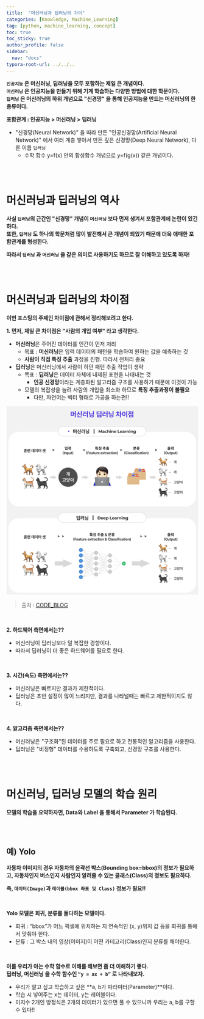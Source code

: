 ```yaml
---
title:  "머신러닝과 딥러닝의 차이"
categories: [Knowledge, Machine_Learning]
tag: [python, machine_learning, concept]
toc: true
toc_sticky: true
author_profile: false
sidebar:
  nav: "docs"
typora-root-url: ../../..
---
```




**`인공지능` 은 머신러닝, 딥러닝을 모두 포함하는 제일 큰 개념이다.**  
**`머신러닝` 은 인공지능을 만들기 위해 기계 학습하는 다양한 방법에 대한 학문이다.**  
**`딥러닝` 은 머신러닝의 하위 개념으로 "신경망" 을 통해 인공지능을 만드는 머신러닝의 한 종류이다.**

**포함관계 : 인공지능 > 머신러닝 > 딥러닝**

* "신경망(Neural Network)" 을 따라 만든 "인공신경망(Artificial Neural Network)" 에서 여러 계층 쌓아서 만든 깊은 신경망(Deep Neural Network), 다른 이름 `딥러닝`
  * 수학 함수 y=f(x) 안의 합성함수 개념으로 y=f(g(x)) 같은 개념이다.

<br><br>

# 머신러닝과 딥러닝의 역사

**사실 `딥러닝`의 근간인 "신경망" 개념이 `머신러닝` 보다 먼저 생겨서 포함관계에 논란이 있긴하다.  
또한, `딥러닝` 도 하나의 학문처럼 많이 발전해서 큰 개념이 되었기 때문에 더욱 애매한 포함관계를 형성한다.**

**따라서 `딥러닝` 과 `머신러닝` 을 같은 의미로 사용하기도 하므로 잘 이해하고 있도록 하자!**

<br><br>

# 머신러닝과 딥러닝의 차이점

**이번 포스팅의 주제인 차이점에 관해서 정리해보려고 한다.**

**1. 먼저, 제일 큰 차이점은 "사람의 개입 여부" 라고 생각한다.**

* **머신러닝**은 주어진 데이터를 인간이 먼저 처리
  * 목표 : **머신러닝**은 입력 데이터의 패턴을 학습하여 원하는 값을 예측하는 것
  * **사람이 직접 특징 추출** 과정을 진행. 따라서 전처리 중요
* **딥러닝**은 머신러닝에서 사람이 하던 패턴 추출 작업이 생략
  * 목표 : **딥러닝**은 데이터 자체에 내제된 표현을 나태내는 것
    * **인공 신경망**이라는 계층화된 알고리즘 구조를 사용하기 때문에 이것이 가능
  * 모델의 복잡성을 늘려 사람의 개입을 최소화 하므로 **특징 추출과정이 불필요**
    * 다만, 자연어는 벡터 형태로 가공을 하는편!!

<img src="\images\2020-08-17 머신러닝과 딥러닝의 차이\image-20230418174601048.png" alt="image-20230418174601048"  />

> 출처 : [CODE_BLOG](https://www.codestates.com/blog/content/%EB%A8%B8%EC%8B%A0%EB%9F%AC%EB%8B%9D-%EB%94%A5%EB%9F%AC%EB%8B%9D%EA%B0%9C%EB%85%90)

<br>

**2. 하드웨어 측면에서는??**

* 머신러닝이 딥러닝보다 덜 복잡한 경향이다.
* 따라서 딥러닝이 더 좋은 하드웨어를 필요로 한다.

<br>

**3. 시간(속도) 측면에서는??**

* 머신러닝은 빠르지만 결과가 제한적이다.
* 딥러닝은 초반 설정이 많이 느리지만, 결과를 나타낼때는 빠르고 제한적이지도 않다.

<br>

**4. 알고리즘 측면에서는??**

* 머신러닝은 "구조화"된 데이터를 주로 필요로 하고 전통적인 알고리즘을 사용한다.
* 딥러닝은 "비정형" 데이터를 수용하도록 구축되고, 신경망 구조를 사용한다.

<br><br>

# 머신러닝, 딥러닝 모델의 학습 원리

**모델의 학습을 요약하자면, Data와 Label 을 통해서 Parameter 가 학습된다.**

<br><br>

## 예) Yolo

**자동차 이미지의 경우 자동차의 윤곽선 박스(Bounding box=bbox)의 정보가 필요하고, 자동차인지 버스인지 사람인지 알려줄 수 있는 클래스(Class)의 정보도 필요하다.**

**즉, `데이터(Image)`과 `레이블(bbox 좌표 및 Class)` 정보가 필요!!**

<br>

**Yolo 모델은 회귀, 분류를 둘다하는 모델이다.**

* 회귀 : “bbox”가 어느 픽셀에 위치하는 지 연속적인 (x, y)위치 값 등을 회귀를 통해서 맞춰야 한다.
* 분류 : 그 박스 내의 영상(이미지)이 어떤 카테고리(Class)인지 분류를 해야한다.

<br>

**이를 우리가 아는 수학 함수로 이해를 해보면 좀 더 이해하기 좋다.**  
**딥러닝, 머신러닝 을 수학 함수인 `“y = ax + b”` 로 나타내보자.**

* 우리가 알고 싶고 학습하고 싶은 **a, b가 파라미터(Parameter)**이다.
* 학습 시 넣어주는 x는 데이터, y는 레이블이다.
* 미지수 2개인 방정식은 2개의 데이터가 있으면 풀 수 있으니까 우리는 a, b를 구할 수 있다!!
